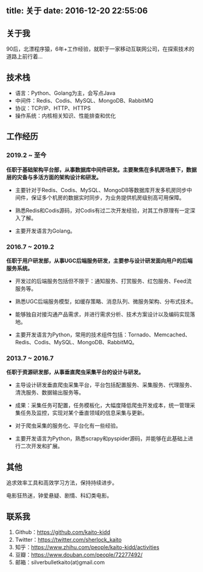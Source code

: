 title: 关于
date: 2016-12-20 22:55:06
---

## 关于我

90后，北漂程序猿，6年+工作经验，就职于一家移动互联网公司，在探索技术的道路上前行着...

## 技术栈

- 语言：Python、Golang为主，会写点Java
- 中间件：Redis、Codis、MySQL、MongoDB、RabbitMQ
- 协议：TCP/IP、HTTP、HTTPS
- 操作系统：内核相关知识、性能排查和优化

## 工作经历

### 2019.2 ~ 至今

**任职于基础架构平台部，从事数据库中间件研发。主要聚焦在多机房场景下，数据层的灾备与多活方面的架构设计和研发。**

- 主要针对于Redis、Codis、MySQL、MongoDB等数据库开发多机房同步中间件，保证多个机房的数据实时同步，为业务提供机房级别高可用保障。

- 熟悉Redis和Codis源码，对Codis有过二次开发经验，对其工作原理有一定深入了解。

- 主要开发语言为Golang。

### 2016.7 ~ 2019.2

**任职于用户研发部，从事UGC后端服务研发，主要参与设计研发面向用户的后端服务系统。**

- 开发过的后端服务包括但不限于：通知服务、打赏服务、红包服务、Feed流服务等。

- 熟悉UGC后端服务模型，如缓存策略、消息队列、微服务架构、分布式技术。

- 能够独自对接沟通产品需求，并进行需求分析、技术方案设计以及编码实现落地。

- 主要开发语言为Python，常用的技术组件包括：Tornado、Memcached、Redis、Codis、MySQL、MongoDB、RabbitMQ。

### 2013.7 ~ 2016.7

**任职于资源研发部，从事垂直爬虫采集平台的设计与研发。**

- 主导设计研发垂直爬虫采集平台，平台包括配置服务、采集服务、代理服务、清洗服务、数据输出服务等。

- 成果：采集任务可配置，任务模板化，大幅度降低爬虫开发成本，统一管理采集任务及监控，实现对某个垂直领域的信息采集与更新。

- 对于爬虫采集的服务化、平台化有一些经验。

- 主要开发语言为Python，熟悉scrapy和pyspider源码，并能够在此基础上进行二次开发和扩展。

## 其他

追求效率工具和高效学习方法，保持持续进步。

电影狂热迷，钟爱悬疑、剧情、科幻类电影。

## 联系我

1. Github：https://github.com/kaito-kidd
2. Twitter：https://twitter.com/sherlock_kaito
3. 知乎：https://www.zhihu.com/people/kaito-kidd/activities
4. 豆瓣：https://www.douban.com/people/72277492/
5. 邮箱：silverbulletkaito(at)gmail.com
